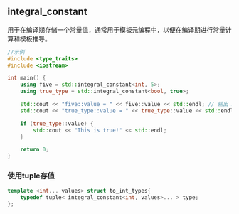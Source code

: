 ## integral_constant

用于在编译期存储一个常量值，通常用于模板元编程中，以便在编译期进行常量计算和模板推导。



```cpp
//示例
#include <type_traits>
#include <iostream>

int main() {
    using five = std::integral_constant<int, 5>;
    using true_type = std::integral_constant<bool, true>;

    std::cout << "five::value = " << five::value << std::endl; // 输出 5
    std::cout << "true_type::value = " << true_type::value << std::endl; // 输出 1 (true)

    if (true_type::value) {
        std::cout << "This is true!" << std::endl;
    }

    return 0;
}

```



### 使用tuple存值

```cpp
template <int... values> struct to_int_types{
	typedef tuple< integral_constant<int, values>... > type;
};
```

